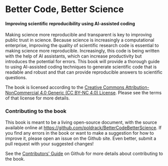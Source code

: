 # Better Code, Better Science

#### Improving scientific reproducibility using AI-assisted coding


Making science more reproducible and transparent is key to improving public trust in science.  Because science is increasingly a computational enterprise, improving the quality of scientific research code is essential to making science more reproducible. Increasingly, this code is being written with the help of AI assistants, which can increase productivity but introduces the potential for errors.  This book will provide a thorough guide to using AI-assisted coding techniques to generate scientific code that is readable and robust and that can provide reproducible answers to scientific questions.

The book is licensed according to the [Creative Commons Attribution-NonCommercial 4.0 Generic (CC BY-NC 4.0) License](https://creativecommons.org/licenses/by-nc/4.0/). Please see the terms of that license for more details.

### Contributing to the book

This book is meant to be a living open-source document, with the source available online at https://github.com/poldrack/BetterCodeBetterScience. If you find any errors in the book or want to make a suggestion for how to improve it, please open an issue on the Github site. Even better, submit a pull request with your suggested changes!

See the [Contributors' Guide](https://github.com/poldrack/BetterCodeBetterScience/blob/main/CONTRIBUTING.md) on Github for more details about contributing to the book.

```{tableofcontents}
```
